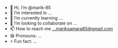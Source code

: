 - 👋 Hi, I’m @marik-85
- 👀 I’m interested in ...
- 🌱 I’m currently learning ...
- 💞️ I’m looking to collaborate on ...
- 📫 How to reach me ...mariksamara85@gmail.com
- 😄 Pronouns: ...
- ⚡ Fun fact: ...

<!---
marik-85/marik-85 is a ✨ special ✨ repository because its `README.md` (this file) appears on your GitHub profile.
You can click the Preview link to take a look at your changes.
--->
